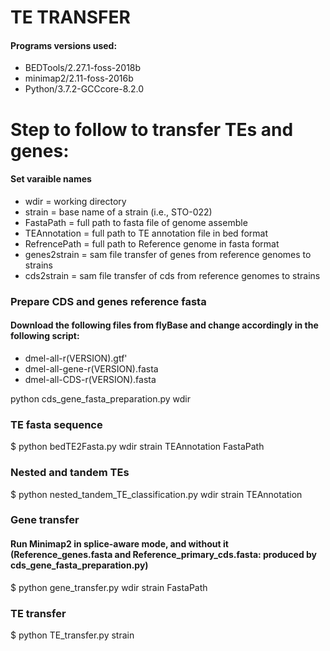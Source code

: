 # TE TRANSFER


#### Programs versions used:

-  BEDTools/2.27.1-foss-2018b
-  minimap2/2.11-foss-2016b
-  Python/3.7.2-GCCcore-8.2.0


# Step to follow to transfer TEs and genes:

#### Set varaible names

- wdir = working directory
- strain = base name of a strain (i.e., STO-022)
- FastaPath = full path to fasta file of genome assemble
- TEAnnotation = full path to TE annotation file in bed format
- RefrencePath =  full path to Reference genome in fasta format
- genes2strain = sam file transfer of genes from reference genomes to strains
- cds2strain = sam file transfer of cds from reference genomes to strains

### Prepare CDS and genes reference fasta

#### Download the following files from flyBase and change accordingly in the following script:

- dmel-all-r(VERSION).gtf'
- dmel-all-gene-r(VERSION).fasta
- dmel-all-CDS-r(VERSION).fasta

python cds_gene_fasta_preparation.py wdir

### TE fasta sequence

$ python bedTE2Fasta.py wdir strain TEAnnotation FastaPath

### Nested and tandem TEs

$ python nested_tandem_TE_classification.py wdir strain TEAnnotation

### Gene transfer

#### Run Minimap2 in splice-aware mode, and without it (Reference_genes.fasta and Reference_primary_cds.fasta: produced by cds_gene_fasta_preparation.py)

$ python gene_transfer.py wdir strain FastaPath

### TE transfer 

$ python TE_transfer.py strain
